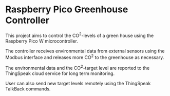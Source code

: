 # Raspberry Pico Greenhouse Controller

This project aims to control the CO<sup>2</sup>-levels of a green house using the Raspberry Pico W microcontroller.

The controller receives environmental data from external sensors using the Modbus interface and releases more CO<sup>2</sup> to the greenhouse as necessary.

The environmental data and the CO<sup>2</sup>-target level are reported to the ThingSpeak cloud service for long term monitoring.

User can also send new target levels remotely using the ThingSpeak TalkBack commands.
